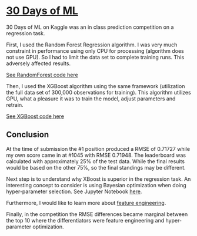 # [30 Days of ML](https://www.kaggle.com/c/30-days-of-ml)


30 Days of ML on Kaggle was an in class prediction competition on a regression task.

First, I used the Random Forest Regression algorithm. 
I was very much constraint in performance using only CPU for processing (algorithm does not use GPU).
So I had to limit the data set to complete training runs. This adversely affected results. 

[See RandomForest code here](https://github.com/andriescoetsee/my_first_kaggle_competition/blob/4921edfc802a2aa1c968ae869392150fbf53ad9f/30-days-of-ml-random-forest.ipynb)

Then, I used the XGBoost algorithm using the same framework (utilization the full data set of 300,000 observations for training).
This algorithm utilizes GPU, what a pleasure it was to train the model, adjust parameters and retrain. 

[See XGBoost code here](https://github.com/andriescoetsee/my_first_kaggle_competition/blob/f7237fce1afbd4183cc4e49d1a595238cee49315/30-days-of-ml-xgboost.ipynb)

## Conclusion

At the time of submission the #1 position produced a RMSE of 0.71727 while my own score came in at #1045 with RMSE 0.71948. 
The leaderboard was calculated with approximately 25% of the test data. While the final results would be based on the other 75%, so the final standings may be different.

Next step is to understand why XBoost is superior in the regression task. 
An interesting concept to consider is using Bayesian optimization when doing hyper-parameter selection. See Jupyter Notebook [here](https://github.com/andriescoetsee/my_first_kaggle_competition/blob/be4682e42d556822c46e966cee80071e86ca62b8/tutorial-bayesian-optimization-with-xgboost.ipynb).

Furthermore, I would like to learn more about [feature engineering](https://www.kaggle.com/learn/feature-engineering).

Finally, in the competition the RMSE differences became marginal between the top 10 where the differentiators were feature engineering and hyper-parameter optimization.







